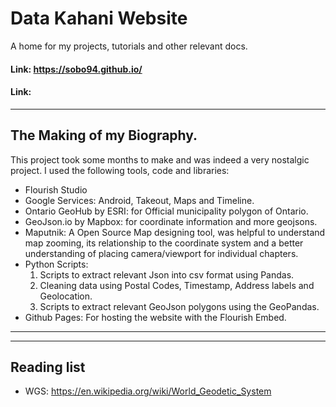 # Data Kahani Website
A home for my projects, tutorials and other relevant docs.
#### Link: https://sobo94.github.io/
#### Link: 
----
## The Making of my Biography.
This project took some months to make and was indeed a very nostalgic project.
I used the following tools, code and libraries:

- Flourish Studio
- Google Services: Android, Takeout, Maps and Timeline. 
- Ontario GeoHub by ESRI:  for Official municipality polygon of Ontario.
- GeoJson.io by Mapbox: for coordinate information and more geojsons.
- Maputnik: A Open Source Map designing tool, was helpful to understand map zooming, its relationship
  to the coordinate system and a better understanding of placing camera/viewport for individual chapters.  
- Python Scripts: 
	1) Scripts to extract relevant Json into csv format using Pandas. 
	2) Cleaning data using Postal Codes, Timestamp, Address labels and Geolocation. 
	3) Scripts to extract relevant GeoJson polygons using the GeoPandas.    
- Github Pages: For hosting the website with the Flourish Embed. 

----


----
## Reading list
- WGS: https://en.wikipedia.org/wiki/World_Geodetic_System
